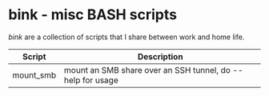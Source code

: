 # bink - misc BASH scripts

_bink_ are a collection of scripts that I share between work and
home life.

| **Script** | **Description** |
| ---------- | --------------- |
| mount_smb  | mount an SMB share over an SSH tunnel, do --help for usage |
